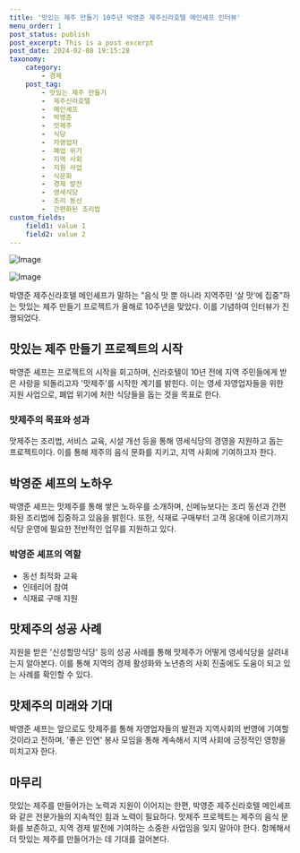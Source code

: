 ```yaml
---
title: '맛있는 제주 만들기 10주년 박영준 제주신라호텔 메인셰프 인터뷰'
menu_order: 1
post_status: publish
post_excerpt: This is a post excerpt
post_date: 2024-02-08 19:15:28
taxonomy:
    category:
        - 경제
    post_tag:
        - 맛있는 제주 만들기
        -  제주신라호텔
        -  메인셰프
        -  박영준
        -  맛제주
        -  식당
        -  자영업자
        -  폐업 위기
        -  지역 사회
        -  지원 사업
        -  식문화
        -  경제 발전
        -  영세식당
        -  조리 동선
        -  간편화된 조리법
custom_fields:
    field1: value 1
    field2: value 2
---
```


![Image](https://imgnews.pstatic.net/image/009/2024/02/08/0005256555_001_20240208151001027.jpg?type=w647)

![Image](https://imgnews.pstatic.net/image/009/2024/02/08/0005256555_002_20240208151001091.jpg?type=w647)

박영준 제주신라호텔 메인셰프가 말하는 "음식 맛 뿐 아니라 지역주민 ‘살 맛’에 집중"하는 맛있는 제주 만들기 프로젝트가 올해로 10주년을 맞았다. 이를 기념하여 인터뷰가 진행되었다. 
## 맛있는 제주 만들기 프로젝트의 시작
박영준 셰프는 프로젝트의 시작을 회고하며, 신라호텔이 10년 전에 지역 주민들에게 받은 사랑을 되돌리고자 '맛제주'를 시작한 계기를 밝힌다. 이는 영세 자영업자들을 위한 지원 사업으로, 폐업 위기에 처한 식당들을 돕는 것을 목표로 한다.
### 맛제주의 목표와 성과
맛제주는 조리법, 서비스 교육, 시설 개선 등을 통해 영세식당의 경영을 지원하고 돕는 프로젝트이다. 이를 통해 제주의 음식 문화를 지키고, 지역 사회에 기여하고자 한다.
## 박영준 셰프의 노하우
박영준 셰프는 맛제주를 통해 쌓은 노하우를 소개하며, 신메뉴보다는 조리 동선과 간편화된 조리법에 집중하고 있음을 밝힌다. 또한, 식재료 구매부터 고객 응대에 이르기까지 식당 운영에 필요한 전반적인 업무를 지원하고 있다.
### 박영준 셰프의 역할
- 동선 최적화 교육
- 인테리어 참여
- 식재료 구매 지원
## 맛제주의 성공 사례
지원을 받은 '신성할망식당' 등의 성공 사례를 통해 맛제주가 어떻게 영세식당을 살려내는지 알아본다. 이를 통해 지역의 경제 활성화와 노년층의 사회 진출에도 도움이 되고 있는 사례를 확인할 수 있다.
## 맛제주의 미래와 기대
박영준 셰프는 앞으로도 맛제주를 통해 자영업자들의 발전과 지역사회의 번영에 기여할 것이라고 전하며, '좋은 인연' 봉사 모임을 통해 계속해서 지역 사회에 긍정적인 영향을 미치고자 한다.
## 마무리
맛있는 제주를 만들어가는 노력과 지원이 이어지는 한편, 박영준 제주신라호텔 메인셰프와 같은 전문가들의 지속적인 힘과 노력이 필요하다. 맛제주 프로젝트는 제주의 음식 문화를 보존하고, 지역 경제 발전에 기여하는 소중한 사업임을 잊지 말아야 한다. 함께해서 더 맛있는 제주를 만들어가는 데 기대를 걸어본다.
